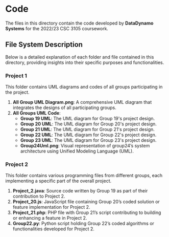# Code
The files in this directory contain the code developed by **DataDynamo Systems** for the 2022/23 CSC 3105 coursework.

## File System Description
Below is a detailed explanation of each folder and file contained in this directory, providing insights into their specific purposes and functionalities.

### Project 1
This folder contains UML diagrams and codes of all groups participating in the project.

1. **All Group UML Diagram.png**: A comprehensive UML diagram that integrates the designs of all participating groups.
2. **All Groups UML Code**:
    - **Group 19 UML**: The UML diagram for Group 19's project design.
    - **Group 20 UML**: The UML diagram for Group 20's project design.
    - **Group 21 UML**: The UML diagram for Group 21's project design.
    - **Group 22 UML**: The UML diagram for Group 22's project design.
    - **Group 23 UML**: The UML diagram for Group 23's project design.
    - **Group24Uml.png**: Visual representation of group24’s system architecture using Unified Modeling Language (UML).

### Project 2
This folder contains various programming files from different groups, each implementing a specific part of the overall project.

1. **Project_2.java**: Source code written by Group 19 as part of their contribution to Project 2.
2. **Project_20.js**: JavaScript file containing Group 20’s coded solution or feature implementation for Project 2.
3. **Project_21.php**: PHP file with Group 21’s script contributing to building or enhancing a feature in Project 2.
4. **Group22.py**: Python script holding Group 22’s coded algorithms or functionalities developed for Project 2.
